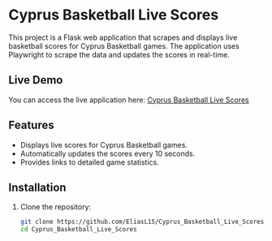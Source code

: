 # Cyprus Basketball Live Scores

This project is a Flask web application that scrapes and displays live basketball scores for Cyprus Basketball games. The application uses Playwright to scrape the data and updates the scores in real-time.

## Live Demo

You can access the live application here: [Cyprus Basketball Live Scores](https://cyprus-basketball-live-scores.onrender.com/)

## Features

- Displays live scores for Cyprus Basketball games.
- Automatically updates the scores every 10 seconds.
- Provides links to detailed game statistics.

## Installation

1. Clone the repository:
   ```bash
   git clone https://github.com/EliasL15/Cyprus_Basketball_Live_Scores.git
   cd Cyprus_Basketball_Live_Scores

